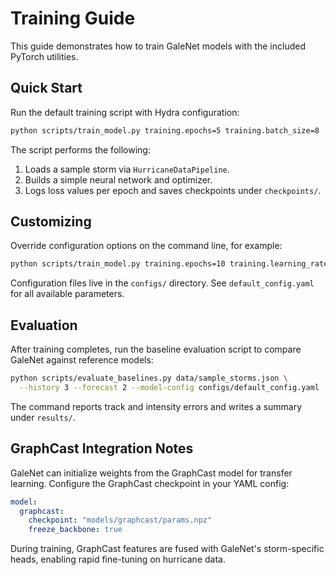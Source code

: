 # Training Guide

This guide demonstrates how to train GaleNet models with the included
PyTorch utilities.

## Quick Start

Run the default training script with Hydra configuration:

```bash
python scripts/train_model.py training.epochs=5 training.batch_size=8
```

The script performs the following:

1. Loads a sample storm via `HurricaneDataPipeline`.
2. Builds a simple neural network and optimizer.
3. Logs loss values per epoch and saves checkpoints under `checkpoints/`.

## Customizing

Override configuration options on the command line, for example:

```bash
python scripts/train_model.py training.epochs=10 training.learning_rate=1e-4
```

Configuration files live in the `configs/` directory. See `default_config.yaml`
for all available parameters.

## Evaluation

After training completes, run the baseline evaluation script to compare GaleNet
against reference models:

```bash
python scripts/evaluate_baselines.py data/sample_storms.json \
  --history 3 --forecast 2 --model-config configs/default_config.yaml
```

The command reports track and intensity errors and writes a summary under
`results/`.

## GraphCast Integration Notes

GaleNet can initialize weights from the GraphCast model for transfer learning.
Configure the GraphCast checkpoint in your YAML config:

```yaml
model:
  graphcast:
    checkpoint: "models/graphcast/params.npz"
    freeze_backbone: true
```

During training, GraphCast features are fused with GaleNet's storm-specific
heads, enabling rapid fine-tuning on hurricane data.
